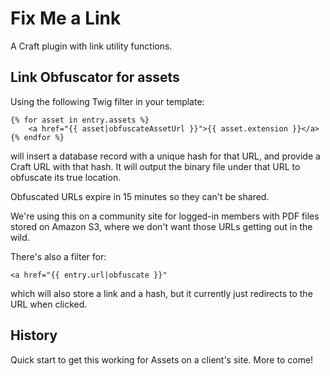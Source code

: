 # Fix Me a Link
A Craft plugin with link utility functions.

## Link Obfuscator for assets

Using the following Twig filter in your template:

```
{% for asset in entry.assets %}
    <a href="{{ asset|obfuscateAssetUrl }}">{{ asset.extension }}</a>
{% endfor %}
```

will insert a database record with a unique hash for that URL, and provide a Craft URL with that hash. It will output the binary file under that URL to obfuscate its true location.

Obfuscated URLs expire in 15 minutes so they can't be shared.

We're using this on a community site for logged-in members with PDF files stored on Amazon S3, where we don't want those URLs getting out in the wild.

There's also a filter for:

```
<a href="{{ entry.url|obfuscate }}"
```

which will also store a link and a hash, but it currently just redirects to the URL when clicked.

## History

Quick start to get this working for Assets on a client's site. More to come!
